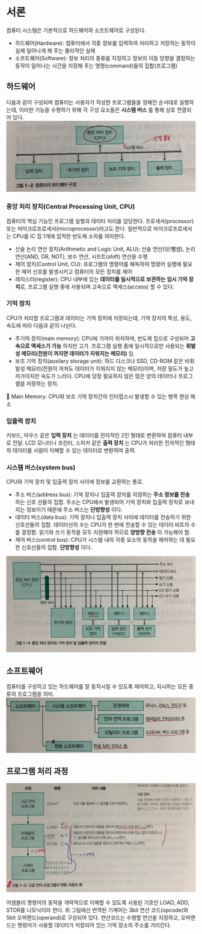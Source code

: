 # 서론
컴퓨터 시스템은 기본적으로 하드웨어와 소프트웨어로 구성된다.
- 하드웨어(Hardware): 컴퓨터에서 각종 정보를 입력하여 처리하고 저장하는 동작이 실제 일어나게 해 주는 물리적인 실체
- 소프트웨어(Software): 정보 처리의 종류를 지정하고 정보의 이동 방향을 결정하는 동작이 일어나는 시간을 지정해 주는 명령(command)들의 집합(프로그램)

## 하드웨어
다음과 같이 구성되며 컴퓨터는 사용자가 작성한 프로그램들을 정해진 순서대로 실행하는데, 이러한 기능을 수행하기 위해 각 구성 요소들은 **시스템 버스** 를 통해 상호 연결되어 있다.
<img src="./images/hardware.jpg">

### 중앙 처리 장치(Central Processing Unit, CPU)
컴퓨터의 핵심 기능인 프로그램 실행과 데이터 처리를 담당한다. 프로세서(processor) 또는 마이크로프로세서(microprocessor)라고도 한다. 일반적으로 마이크로프로세서는 CPU를 IC 칩 1개에 집적한 반도체 소자를 의미한다.
- 산술 논리 연산 장치(Arithmetic and Logic Unit, ALU): 산술 연산(덧/뺄셈), 논리 연산(AND, OR, NOT), 보수 연산, 시프트(shift) 연산을 수행
- 제어 장치(Control Unit, CU): 프로그램의 명령어를 해독하여 명령어 실행에 필요한 제어 신호를 발생시키고 컴퓨터의 모든 장치를 제어
- 레지스터(register): CPU 내부에 있는 **데이터를 일시적으로 보관하는 임시 기억 장치**로, 프로그램 실행 중에 사용되며 고속으로 액세스(access) 할 수 있다.

### 기억 장치
CPU가 처리할 프로그램과 데이터는 기억 장치에 저장되는데, 기억 장치의 특성, 용도, 속도에 따라 다음과 같이 나뉜다.
- 주기억 장치(main memory): CPU에 가까이 위치하며, 반도체 칩으로 구성되어 **고속으로 액세스가 가능** 하지만 고가. 프로그램 실행 중에 일시적으로만 사용되는 **휘발성 메모리(전원이 꺼지면 데이터가 지워지는 메모리)** 임.
- 보조 기억 장치(auxilary storage unit): 하드 디스크나 SSD, CD-ROM 같은 비휘발성 메모리(전원이 꺼져도 데이터가 지워지지 않는 메모리)이며, 저장 밀도가 높고 저가이지만 속도가 느리다. CPU에 당장 필요하지 않은 많은 양의 데이터나 프로그램을 저장하는 장치.

📌 Main Memory: CPU와 보조 기억 장치간의 인터럽스시 발생할 수 있는 병목 현상 해소

### 입출력 장치
키보드, 마우스 같은 **입력 장치** 는 데이터를 전자적인 2진 형태로 변환하여 컴퓨터 내부로 전달. LCD 모니터나 프린터, 스피커 같은 **출력 장치** 는 CPU가 처리한 전자적인 형태의 데이터를 사람이 이해할 수 있는 데이터로 변환하여 출력.

### 시스템 버스(system bus)
CPU와 기억 장치 및 입출력 장치 사이에 정보를 교환하는 통로.
- 주소 버스(address bus): 기억 장치나 입출력 장치를 지정하는 **주소 정보를 전송** 하는 신호 선들의 집합. 주소는 CPU에서 발생되어 기억 장치와 입출력 장치로 보내지는 정보이기 때문에 주소 버스는 **단방향성** 이다.
- 데이터 버스(data bus): 기억 장치나 입출력 장치 사이에 데이터를 전송하기 위한 신호선들의 집합. 데이터선의 수는 CPU가 한 번에 전송할 수 있는 데이터 비트의 수를 결정함. 읽기와 쓰기 동작을 모두 지원해야 하므로 **양방향 전송** 이 가능해야 함.
- 제어 버스(control bus): CPU가 시스템 내의 각종 요소의 동작을 제어하는 데 필요한 신호선들의 집합. **단방향성** 이다.

<img src="./images/computersystem.jpg">

## 소프트웨어
컴퓨터를 구성하고 있는 하드웨어를 잘 동작시킬 수 있도록 제어하고, 지시하는 모든 종류의 프로그램을 의미.
<img src="./images/software.jpg">

## 프로그램 처리 과정
<img src="./images/KakaoTalk_20210823_235527799.jpg">

어셈블리 명령어의 동작을 개략적으로 이해할 수 있도록 사용된 기호인 LOAD, ADD, STOR를 니모닉이라 한다. 위 그림에선 번역된 기계어는 3bit 연산 코드(opcode)와 5bit 오퍼랜드(operand)로 구성되어 있다. 연산코드는 수행할 연산을 지정하고, 오퍼랜드는 명령어가 사용할 데이터가 저장되어 있는 기억 장소의 주소를 가리킨다.